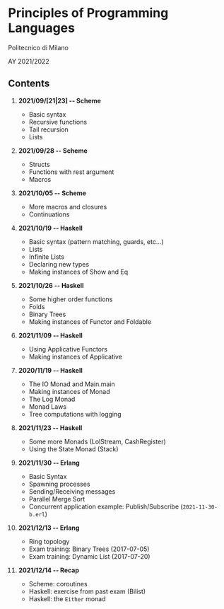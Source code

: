 # Principles of Programming Languages

Politecnico di Milano

AY 2021/2022

## Contents

1. **2021/09/[21|23] -- Scheme**

   - Basic syntax
   - Recursive functions
   - Tail recursion
   - Lists

1. **2021/09/28 -- Scheme**

   - Structs
   - Functions with rest argument
   - Macros

1. **2021/10/05 -- Scheme**

   - More macros and closures
   - Continuations

1. **2021/10/19 -- Haskell**

   - Basic syntax (pattern matching, guards, etc...)
   - Lists
   - Infinite Lists
   - Declaring new types
   - Making instances of Show and Eq

1. **2021/10/26 -- Haskell**

   - Some higher order functions
   - Folds
   - Binary Trees
   - Making instances of Functor and Foldable

1. **2021/11/09 -- Haskell**

   - Using Applicative Functors
   - Making instances of Applicative

1. **2020/11/19 -- Haskell**

   - The IO Monad and Main.main
   - Making instances of Monad
   - The Log Monad
   - Monad Laws
   - Tree computations with logging

1. **2021/11/23 -- Haskell**

   - Some more Monads (LolStream, CashRegister)
   - Using the State Monad (Stack)

1. **2021/11/30 -- Erlang**

   - Basic Syntax
   - Spawning processes
   - Sending/Receiving messages
   - Parallel Merge Sort
   - Concurrent application example: Publish/Subscribe (`2021-11-30-b.erl`)

1. **2021/12/13 -- Erlang**

   - Ring topology
   - Exam training: Binary Trees (2017-07-05)
   - Exam training: Dynamic List (2017-07-20)

1. **2021/12/14 -- Recap**
   - Scheme: coroutines
   - Haskell: exercise from past exam (Bilist)
   - Haskell: the `Either` monad
